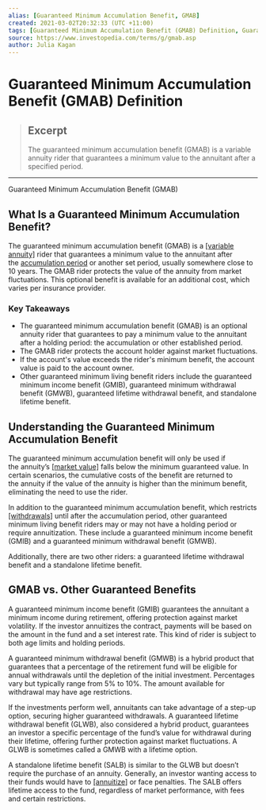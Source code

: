 ```yaml
---
alias: [Guaranteed Minimum Accumulation Benefit, GMAB]
created: 2021-03-02T20:32:33 (UTC +11:00)
tags: [Guaranteed Minimum Accumulation Benefit (GMAB) Definition, Guaranteed Minimum Accumulation Benefit (GMAB)]
source: https://www.investopedia.com/terms/g/gmab.asp
author: Julia Kagan
---
```


# Guaranteed Minimum Accumulation Benefit (GMAB) Definition

> ## Excerpt
> The guaranteed minimum accumulation benefit (GMAB) is a variable annuity rider that guarantees a minimum value to the annuitant after a specified period.

---

Guaranteed Minimum Accumulation Benefit (GMAB)
## What Is a Guaranteed Minimum Accumulation Benefit?

The guaranteed minimum accumulation benefit (GMAB) is a [[variable annuity]](https://www.investopedia.com/terms/v/variableannuity.asp) rider that guarantees a minimum value to the annuitant after the [accumulation period](https://www.investopedia.com/terms/a/accumulationperiod.asp) or another set period, usually somewhere close to 10 years. The GMAB rider protects the value of the annuity from market fluctuations. This optional benefit is available for an additional cost, which varies per insurance provider.

### Key Takeaways

-   The guaranteed minimum accumulation benefit (GMAB) is an optional annuity rider that guarantees to pay a minimum value to the annuitant after a holding period: the accumulation or other established period.
-   The GMAB rider protects the account holder against market fluctuations.
-   If the account's value exceeds the rider's minimum benefit, the account value is paid to the account owner.
-   Other guaranteed minimum living benefit riders include the guaranteed minimum income benefit (GMIB), guaranteed minimum withdrawal benefit (GMWB), guaranteed lifetime withdrawal benefit, and standalone lifetime benefit.

## Understanding the Guaranteed Minimum Accumulation Benefit

The guaranteed minimum accumulation benefit will only be used if the annuity’s [[market value]](https://www.investopedia.com/terms/m/marketvalue.asp) falls below the minimum guaranteed value. In certain scenarios, the cumulative costs of the benefit are returned to the annuity if the value of the annuity is higher than the minimum benefit, eliminating the need to use the rider.

In addition to the guaranteed minimum accumulation benefit, which restricts [[withdrawals]](https://www.investopedia.com/terms/w/withdrawal.asp) until after the accumulation period, other guaranteed minimum living benefit riders may or may not have a holding period or require annuitization. These include a guaranteed minimum income benefit (GMIB) and a guaranteed minimum withdrawal benefit (GMWB).

Additionally, there are two other riders: a guaranteed lifetime withdrawal benefit and a standalone lifetime benefit.

## GMAB vs. Other Guaranteed Benefits

A guaranteed minimum income benefit (GMIB) guarantees the annuitant a minimum income during retirement, offering protection against market volatility. If the investor annuitizes the contract, payments will be based on the amount in the fund and a set interest rate. This kind of rider is subject to both age limits and holding periods.

A guaranteed minimum withdrawal benefit (GMWB) is a hybrid product that guarantees that a percentage of the retirement fund will be eligible for annual withdrawals until the depletion of the initial investment. Percentages vary but typically range from 5% to 10%. The amount available for withdrawal may have age restrictions.

If the investments perform well, annuitants can take advantage of a step-up option, securing higher guaranteed withdrawals. A guaranteed lifetime withdrawal benefit (GLWB), also considered a hybrid product, guarantees an investor a specific percentage of the fund’s value for withdrawal during their lifetime, offering further protection against market fluctuations. A GLWB is sometimes called a GMWB with a lifetime option.

A standalone lifetime benefit (SALB) is similar to the GLWB but doesn’t require the purchase of an annuity. Generally, an investor wanting access to their funds would have to [[annuitize]](https://www.investopedia.com/terms/a/annuitization.asp) or face penalties. The SALB offers lifetime access to the fund, regardless of market performance, with fees and certain restrictions.
